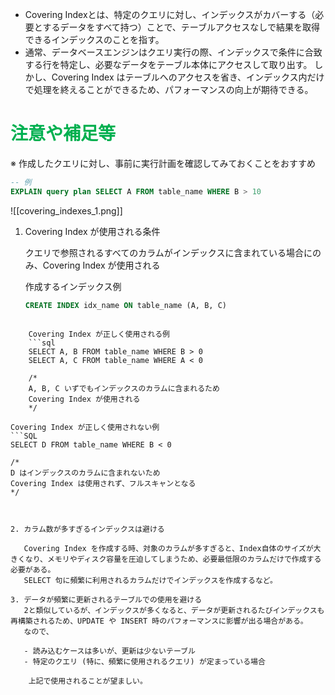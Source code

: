 - Covering Indexとは、特定のクエリに対し、インデックスがカバーする（必要とするデータをすべて持つ）ことで、テーブルアクセスなしで結果を取得できるインデックスのことを指す。
- 通常、データベースエンジンはクエリ実行の際、インデックスで条件に合致する行を特定し、必要なデータをテーブル本体にアクセスして取り出す。
  しかし、Covering Index はテーブルへのアクセスを省き、インデックス内だけで処理を終えることができるため、パフォーマンスの向上が期待できる。

# <font color="#00b050">注意や補足等</font>

※ 作成したクエリに対し、事前に実行計画を確認してみておくことをおすすめ
```sql
-- 例
EXPLAIN query plan SELECT A FROM table_name WHERE B > 10
```
![[covering_indexes_1.png]]


1. Covering Index が使用される条件
   
   クエリで参照されるすべてのカラムがインデックスに含まれている場合にのみ、Covering Index が使用される
   
   作成するインデックス例
   ```SQL
   CREATE INDEX idx_name ON table_name (A, B, C)
```

	Covering Index が正しく使用される例
	```sql
	SELECT A, B FROM table_name WHERE B > 0
	SELECT A, C FROM table_name WHERE A < 0
	
	/*
	A, B, C いずでもインデックスのカラムに含まれるため
	Covering Index が使用される
	*/
```
	Covering Index が正しく使用されない例
	```SQL
	SELECT D FROM table_name WHERE B < 0
	
	/*
	D はインデックスのカラムに含まれないため
	Covering Index は使用されず、フルスキャンとなる
	*/
```


2. カラム数が多すぎるインデックスは避ける
   
   Covering Index を作成する時、対象のカラムが多すぎると、Index自体のサイズが大きくなり、メモリやディスク容量を圧迫してしまうため、必要最低限のカラムだけで作成する必要がある。
   SELECT 句に頻繁に利用されるカラムだけでインデックスを作成するなど。
   
3. データが頻繁に更新されるテーブルでの使用を避ける
   2と類似しているが、インデックスが多くなると、データが更新されるたびインデックスも再構築されるため、UPDATE や INSERT 時のパフォーマンスに影響が出る場合がある。
   なので、
   
   - 読み込むケースは多いが、更新は少ないテーブル
   - 特定のクエリ (特に、頻繁に使用されるクエリ) が定まっている場合

	上記で使用されることが望ましい。